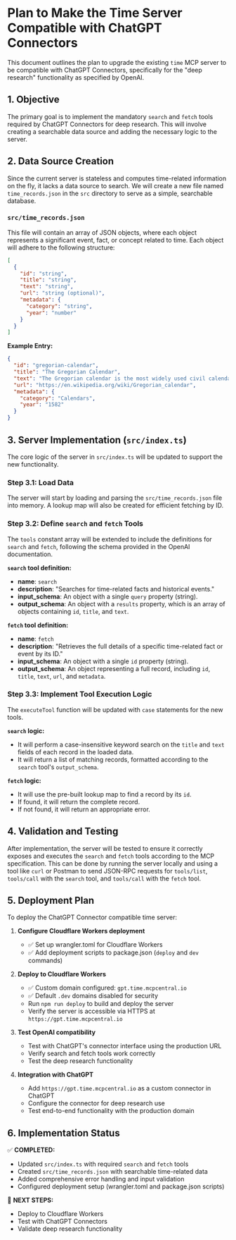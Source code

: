 # Plan to Make the Time Server Compatible with ChatGPT Connectors

This document outlines the plan to upgrade the existing `time` MCP server to be compatible with ChatGPT Connectors, specifically for the "deep research" functionality as specified by OpenAI.

## 1. Objective

The primary goal is to implement the mandatory `search` and `fetch` tools required by ChatGPT Connectors for deep research. This will involve creating a searchable data source and adding the necessary logic to the server.

## 2. Data Source Creation

Since the current server is stateless and computes time-related information on the fly, it lacks a data source to search. We will create a new file named `time_records.json` in the `src` directory to serve as a simple, searchable database.

### `src/time_records.json`

This file will contain an array of JSON objects, where each object represents a significant event, fact, or concept related to time. Each object will adhere to the following structure:

```json
[
  {
    "id": "string",
    "title": "string",
    "text": "string",
    "url": "string (optional)",
    "metadata": {
      "category": "string",
      "year": "number"
    }
  }
]
```

**Example Entry:**

```json
{
  "id": "gregorian-calendar",
  "title": "The Gregorian Calendar",
  "text": "The Gregorian calendar is the most widely used civil calendar in the world. It was introduced in October 1582 by Pope Gregory XIII as a modification of, and replacement for, the Julian calendar.",
  "url": "https://en.wikipedia.org/wiki/Gregorian_calendar",
  "metadata": {
    "category": "Calendars",
    "year": "1582"
  }
}
```

## 3. Server Implementation (`src/index.ts`)

The core logic of the server in `src/index.ts` will be updated to support the new functionality.

### Step 3.1: Load Data

The server will start by loading and parsing the `src/time_records.json` file into memory. A lookup map will also be created for efficient fetching by ID.

### Step 3.2: Define `search` and `fetch` Tools

The `tools` constant array will be extended to include the definitions for `search` and `fetch`, following the schema provided in the OpenAI documentation.

**`search` tool definition:**
- **name**: `search`
- **description**: "Searches for time-related facts and historical events."
- **input_schema**: An object with a single `query` property (string).
- **output_schema**: An object with a `results` property, which is an array of objects containing `id`, `title`, and `text`.

**`fetch` tool definition:**
- **name**: `fetch`
- **description**: "Retrieves the full details of a specific time-related fact or event by its ID."
- **input_schema**: An object with a single `id` property (string).
- **output_schema**: An object representing a full record, including `id`, `title`, `text`, `url`, and `metadata`.

### Step 3.3: Implement Tool Execution Logic

The `executeTool` function will be updated with `case` statements for the new tools.

**`search` logic:**
- It will perform a case-insensitive keyword search on the `title` and `text` fields of each record in the loaded data.
- It will return a list of matching records, formatted according to the `search` tool's `output_schema`.

**`fetch` logic:**
- It will use the pre-built lookup map to find a record by its `id`.
- If found, it will return the complete record.
- If not found, it will return an appropriate error.

## 4. Validation and Testing

After implementation, the server will be tested to ensure it correctly exposes and executes the `search` and `fetch` tools according to the MCP specification. This can be done by running the server locally and using a tool like `curl` or Postman to send JSON-RPC requests for `tools/list`, `tools/call` with the `search` tool, and `tools/call` with the `fetch` tool.

## 5. Deployment Plan

To deploy the ChatGPT Connector compatible time server:

1. **Configure Cloudflare Workers deployment**
   - ✅ Set up wrangler.toml for Cloudflare Workers
   - ✅ Add deployment scripts to package.json (`deploy` and `dev` commands)

2. **Deploy to Cloudflare Workers**
   - ✅ Custom domain configured: `gpt.time.mcpcentral.io`
   - ✅ Default `.dev` domains disabled for security
   - Run `npm run deploy` to build and deploy the server
   - Verify the server is accessible via HTTPS at `https://gpt.time.mcpcentral.io`

3. **Test OpenAI compatibility**
   - Test with ChatGPT's connector interface using the production URL
   - Verify search and fetch tools work correctly
   - Test the deep research functionality

4. **Integration with ChatGPT**
   - Add `https://gpt.time.mcpcentral.io` as a custom connector in ChatGPT
   - Configure the connector for deep research use
   - Test end-to-end functionality with the production domain

## 6. Implementation Status

✅ **COMPLETED:**
- Updated `src/index.ts` with required `search` and `fetch` tools
- Created `src/time_records.json` with searchable time-related data
- Added comprehensive error handling and input validation
- Configured deployment setup (wrangler.toml and package.json scripts)

🔄 **NEXT STEPS:**
- Deploy to Cloudflare Workers
- Test with ChatGPT Connectors
- Validate deep research functionality
